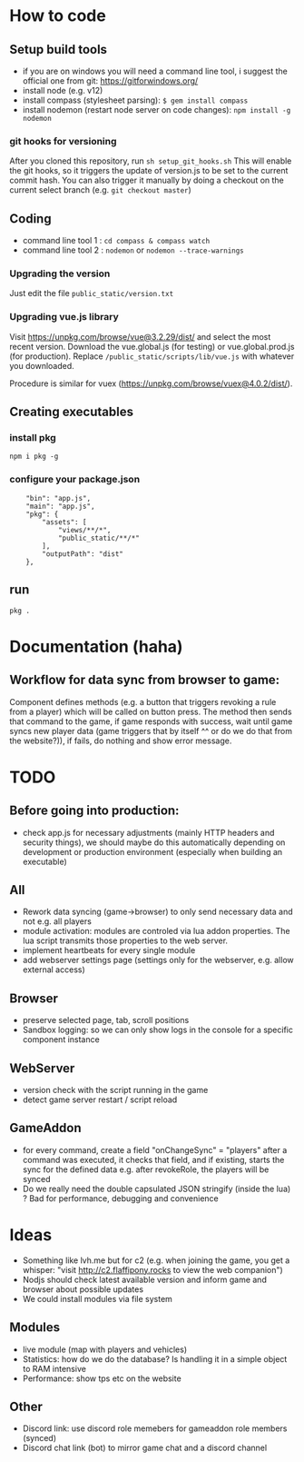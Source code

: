 # How to code

## Setup build tools
* if you are on windows you will need a command line tool, i suggest the official one from git: https://gitforwindows.org/
* install node (e.g. v12)
* install compass (stylesheet parsing): `$ gem install compass`
* install nodemon (restart node server on code changes): `npm install -g nodemon`

### git hooks for versioning
After you cloned this repository, run
`sh setup_git_hooks.sh`
This will enable the git hooks, so it triggers the update of version.js to be set to the current commit hash.
You can also trigger it manually by doing a checkout on the current select branch (e.g. `git checkout master`)

## Coding
* command line tool 1 : `cd compass & compass watch`
* command line tool 2 : `nodemon` or `nodemon --trace-warnings`

### Upgrading the version
Just edit the file `public_static/version.txt`

### Upgrading vue.js library
Visit https://unpkg.com/browse/vue@3.2.29/dist/ and select the most recent version. Download the vue.global.js (for testing) or vue.global.prod.js (for production). Replace `/public_static/scripts/lib/vue.js` with whatever you downloaded.

Procedure is similar for vuex (https://unpkg.com/browse/vuex@4.0.2/dist/).

## Creating executables
### install pkg
`npm i pkg -g`
### configure your package.json
```
    "bin": "app.js",
    "main": "app.js",
    "pkg": {
        "assets": [
            "views/**/*",
            "public_static/**/*"
        ],
        "outputPath": "dist"
    },
```
## run
`pkg .`

# Documentation (haha)

## Workflow for data sync from browser to game:
Component defines methods (e.g. a button that triggers revoking a rule from a player) which will be called on button press.
The method then sends that command to the game, if game responds with success, wait until game syncs new player data (game triggers that by itself ^^ or do we do that from the website?)), if fails, do nothing and show error message.


# TODO

## Before going into production:
* check app.js for necessary adjustments (mainly HTTP headers and security things), we should maybe do this automatically depending on development or production environment (especially when building an executable)

## All
* Rework data syncing (game->browser) to only send necessary data and not e.g. all players
* module activation: modules are controled via lua addon properties. The lua script transmits those properties to the web server.
* implement heartbeats for every single module
* add webserver settings page (settings only for the webserver, e.g. allow external access)

## Browser
* preserve selected page, tab, scroll positions
* Sandbox logging: so we can only show logs in the console for a specific component instance

## WebServer
* version check with the script running in the game
* detect game server restart / script reload

## GameAddon
* for every command, create a field "onChangeSync" = "players"
  after a command was executed, it checks that field, and if existing, starts the sync for the defined data
  e.g. after revokeRole, the players will be synced
* Do we really need the double capsulated JSON stringify (inside the lua) ? Bad for performance, debugging and convenience

# Ideas
* Something like lvh.me but for c2 (e.g. when joining the game, you get a whisper: "visit http://c2.flaffipony.rocks to view the web companion")
* Nodjs should check latest available version and inform game and browser about possible updates
* We could install modules via file system

## Modules
* live module (map with players and vehicles)
* Statistics: how do we do the database? Is handling it in a simple object to RAM intensive    
* Performance: show tps etc on the website

## Other
* Discord link: use discord role memebers for gameaddon role members (synced)
* Discord chat link (bot) to mirror game chat and a discord channel